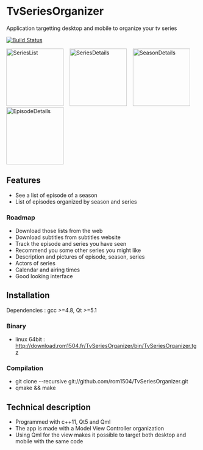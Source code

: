 # TvSeriesOrganizer
Application targetting desktop and mobile to organize your tv series

[![Build Status](https://travis-ci.org/rom1504/TvSeriesOrganizer.png?branch=master)](https://travis-ci.org/rom1504/TvSeriesOrganizer)

<img src="http://download.rom1504.fr/TvSeriesOrganizer/screenshot/screenshot/SeriesList.png " alt="SeriesList" width="150px;"/> &nbsp;&nbsp;
<img src="http://download.rom1504.fr/TvSeriesOrganizer/screenshot/screenshot/SeriesDetails.png " alt="SeriesDetails" width="150px;"/> &nbsp;&nbsp;
<img src="http://download.rom1504.fr/TvSeriesOrganizer/screenshot/screenshot/SeasonDetails.png " alt="SeasonDetails" width="150px;"/> &nbsp;&nbsp;
<img src="http://download.rom1504.fr/TvSeriesOrganizer/screenshot/screenshot/EpisodeDetails.png " alt="EpisodeDetails" width="150px;"/>

## Features
 * See a list of episode of a season
 * List of episodes organized by season and series
 
### Roadmap
 * Download those lists from the web
 * Download subtitles from subtitles website
 * Track the episode and series you have seen
 * Recommend you some other series you might like
 * Description and pictures of episode, season, series
 * Actors of series
 * Calendar and airing times
 * Good looking interface
 
## Installation

Dependencies : gcc >=4.8, Qt >=5.1 

### Binary
 * linux 64bit : http://download.rom1504.fr/TvSeriesOrganizer/bin/TvSeriesOrganizer.tgz

### Compilation
 * git clone --recursive git://github.com/rom1504/TvSeriesOrganizer.git
 * qmake && make
 
## Technical description
 * Programmed with c++11, Qt5 and Qml
 * The app is made with a Model View Controller organization
 * Using Qml for the view makes it possible to target both desktop and mobile with the same code
